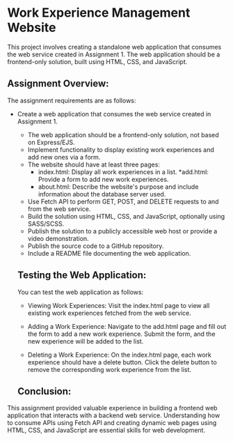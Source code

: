 # Work Experience Management Website
This project involves creating a standalone web application that consumes the web service created in Assignment 1. The web application should be a frontend-only solution, built using HTML, CSS, and JavaScript.
## Assignment Overview:
The assignment requirements are as follows:
 * Create a web application that consumes the web service created in Assignment 1.
    * The web application should be a frontend-only solution, not based on Express/EJS.
    * Implement functionality to display existing work experiences and add new ones via a form.
    * The website should have at least three pages:
        * index.html: Display all work experiences in a list.
         *add.html: Provide a form to add new work experiences.
        * about.html: Describe the website's purpose and include information about the database server used.
    * Use Fetch API to perform GET, POST, and DELETE requests to and from the web service.
    * Build the solution using HTML, CSS, and JavaScript, optionally using SASS/SCSS.
    * Publish the solution to a publicly accessible web host or provide a video demonstration.
    * Publish the source code to a GitHub repository.
    * Include a README file documenting the web application.

    ## Testing the Web Application:
   
    You can test the web application as follows:

    * Viewing Work Experiences: Visit the index.html page to view all existing work experiences fetched from the web service.

    * Adding a Work Experience: Navigate to the add.html page and fill out the form to add a new work experience. Submit the form, and the new experience will be added to the list.

    * Deleting a Work Experience: On the index.html page, each work experience should have a delete button. Click the delete button to remove the corresponding work experience from the list.

    ## Conclusion:

This assignment provided valuable experience in building a frontend web application that interacts with a backend web service. 
Understanding how to consume APIs using Fetch API and creating dynamic web pages using HTML, CSS, and JavaScript are essential skills for web development.
